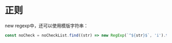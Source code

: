 # 正则

new regexp中，还可以使用模版字符串：

```jsx
const noCheck = noCheckList.find((str) => new RegExp(`^${str}$`, 'i').test(item.path));
```